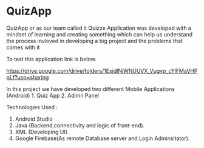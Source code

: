 # QuizApp

QuizApp or as our team called it Quizze Application was developed with a mindset of learning and creating something which can help us understand the process invloved in developing a big project and the problems that comes with it 
 
 To test this application link is below.
 
 
https://drive.google.com/drive/folders/1ExjdlNjWNUUVX_Vugyp_cYlFMaVHPpLf?usp=sharing
 
In this project we have developed two different Mobile Applications (Android) 
    1. Quiz App
    2. Adimn Panel 
    
 
 Technologies Used :
  1. Android Studio
  2. Java (Backend,connectivity and logic of front-end).
  3. XML (Developing UI).
  4. Google Firebase(As remote Database server and Login Adminsitator).
 

